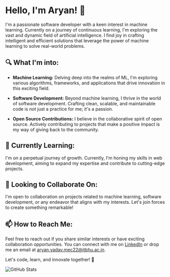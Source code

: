 # Hello, I'm Aryan! 👋

I'm a passionate software developer with a keen interest in machine learning. Currently on a journey of continuous learning, I'm exploring the vast and dynamic field of artificial intelligence. I find joy in crafting intelligent and efficient solutions that leverage the power of machine learning to solve real-world problems.

## 🔍 What I'm into:

- **Machine Learning:** Delving deep into the realms of ML, I'm exploring various algorithms, frameworks, and applications that drive innovation in this exciting field.

- **Software Development:** Beyond machine learning, I thrive in the world of software development. Crafting clean, scalable, and maintainable code is not just a practice for me; it's a passion.

- **Open Source Contributions:** I believe in the collaborative spirit of open source. Actively contributing to projects that make a positive impact is my way of giving back to the community.

## 🌱 Currently Learning:

I'm on a perpetual journey of growth. Currently, I'm honing my skills in web development, aiming to expand my expertise and contribute to cutting-edge projects.

## 💞 Looking to Collaborate On:

I'm open to collaboration on projects related to machine learning, software development, or any endeavor that aligns with my interests. Let's join forces to create something remarkable!

## 📫 How to Reach Me:

Feel free to reach out if you share similar interests or have exciting collaboration opportunities. You can connect with me on [LinkedIn](www.linkedin.com/in/aryan-yadav-64b210258) or drop me an email at aryan.yadav.mec22@itbhu.ac.in.

Let's code, learn, and innovate together! 🚀

![GitHub Stats](https://github-readme-stats.vercel.app/api?username=aryan0931&theme=radical)
